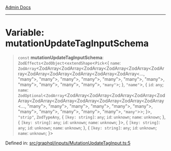 [Admin Docs](/)

***

# Variable: mutationUpdateTagInputSchema

> `const` **mutationUpdateTagInputSchema**: `ZodEffects`\<`ZodObject`\<`extendShape`\<`Pick`\<\{ `name`: `ZodArray`\<ZodArray\<ZodArray\<ZodArray\<ZodArray\<ZodArray\<ZodArray\<ZodArray\<ZodArray\<ZodArray\<ZodArray\<ZodArray\<..., "many"\>, "many"\>, "many"\>, "many"\>, "many"\>, "many"\>, "many"\>, "many"\>, "many"\>, "many"\>, "many"\>, `"many"`\>; \}, `"name"`\>, \{ `id`: `any`; `name`: `ZodOptional`\<`ZodArray`\<ZodArray\<ZodArray\<ZodArray\<ZodArray\<ZodArray\<ZodArray\<ZodArray\<ZodArray\<ZodArray\<ZodArray\<ZodArray\<..., "many"\>, "many"\>, "many"\>, "many"\>, "many"\>, "many"\>, "many"\>, "many"\>, "many"\>, "many"\>, "many"\>, `"many"`\>\>; \}\>, `"strip"`, `ZodTypeAny`, \{ `[key: string]`: `any`;  `id`: `unknown`; `name`: `unknown`; \}, \{ `[key: string]`: `any`;  `id`: `unknown`; `name`: `unknown`; \}\>, \{ `[key: string]`: `any`;  `id`: `unknown`; `name`: `unknown`; \}, \{ `[key: string]`: `any`;  `id`: `unknown`; `name`: `unknown`; \}\>

Defined in: [src/graphql/inputs/MutationUpdateTagInput.ts:5](https://github.com/PalisadoesFoundation/talawa-api/blob/37e2d6abe1cabaa02f97a3c6c418b81e8fcb5a13/src/graphql/inputs/MutationUpdateTagInput.ts#L5)
